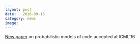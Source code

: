 ```yaml
---
layout: post
date:   2016-09-15
category: news
image: 
---
```


[New paper]({{"/publications"|relative_url}}) on probabilistic models of code accepted at ICML'16